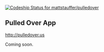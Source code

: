 [ ![Codeship Status for mattstauffer/pulledover](https://codeship.com/projects/1d63a830-67a7-0133-fda6-7e77e7cef63b/status?branch=master)](https://codeship.com/projects/114109)

##  Pulled Over App

http://pulledover.us

Coming soon.
